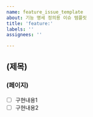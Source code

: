 ```yaml
---
name: feature_issue_template
about: 기능 명세 정의용 이슈 템플릿
title: 'feature:'
labels: ''
assignees: ''

---
```


## (제목)
### (페이지)
- [ ] 구현내용1
- [ ] 구현내용2
